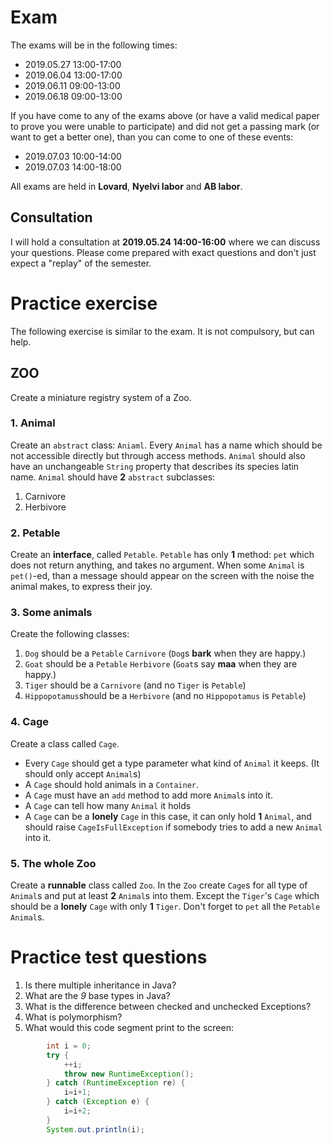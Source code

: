 # Exam

The exams will be in the following times:

* 2019.05.27 13:00-17:00
* 2019.06.04 13:00-17:00
* 2019.06.11 09:00-13:00
* 2019.06.18 09:00-13:00

If you have come to any of the exams above (or have a valid medical paper to prove you were unable to participate) and did not get a passing mark (or want to get a better one), than you can come to one of these events:

* 2019.07.03 10:00-14:00
* 2019.07.03 14:00-18:00

All exams are held in __Lovard__, __Nyelvi labor__ and __AB labor__.

## Consultation

I will hold a consultation at __2019.05.24 14:00-16:00__ where we can discuss your questions. Please come prepared with exact questions and don't just expect a "replay" of the semester.

# Practice exercise

The following exercise is similar to the exam. It is not compulsory, but can help.

## ZOO

Create a miniature registry system of a Zoo.

### 1. Animal

Create an `abstract` class: `Aniaml`. Every `Animal` has a name which should be not accessible directly but through access methods. `Animal` should also have an unchangeable `String` property that describes its species latin name. `Animal` should have __2__ `abstract` subclasses:
1. Carnivore
2. Herbivore

### 2. Petable

Create an __interface__, called `Petable`. `Petable` has only __1__ method: `pet` which does not return anything, and takes no argument. When some `Animal` is `pet()`-ed, than a message should appear on the screen with the noise the animal makes, to express their joy.

### 3. Some animals

Create the following classes:

1. `Dog` should be a `Petable` `Carnivore` (`Dog`s __bark__ when they are happy.)
2. `Goat` should be a `Petable` `Herbivore` (`Goat`s say __maa__ when they are happy.)
3. `Tiger` should be a `Carnivore` (and no `Tiger` is `Petable`)
4. `Hippopotamus`should be a `Herbivore` (and no `Hippopotamus` is `Petable`)

### 4. Cage

Create a class called `Cage`.
* Every `Cage` should get a type parameter what kind of `Animal` it keeps. (It should only accept `Animal`s)
* A `Cage` should hold animals in a `Container`.
* A `Cage` must have an `add` method to add more `Animal`s into it.
* A `Cage` can tell how many `Animal` it holds
* A `Cage` can be a __lonely__ `Cage` in this case, it can only hold __1__ `Animal`, and should raise `CageIsFullException` if somebody tries to add a new `Animal` into it.

### 5. The whole Zoo

Create a __runnable__ class called `Zoo`. In the `Zoo` create `Cage`s for all type of `Animal`s and put at least __2__ `Animal`s into them. Except the `Tiger`'s `Cage` which should be a __lonely__ `Cage` with only __1__ `Tiger`. Don't forget to `pet` all the `Petable` `Animal`s.

# Practice test questions

1. Is there multiple inheritance in Java?
2. What are the _9_ base types in Java?
3. What is the difference between checked and unchecked Exceptions?
4. What is polymorphism?
5. What would this code segment print to the screen:

```java
        int i = 0;
        try {
            ++i;
            throw new RuntimeException();
        } catch (RuntimeException re) {
            i=i+1;
        } catch (Exception e) {
            i=i+2;
        }
        System.out.println(i);
```

